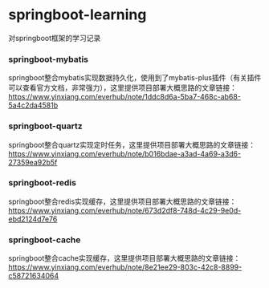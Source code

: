 # springboot-learning
对springboot框架的学习记录

### springboot-mybatis
springboot整合mybatis实现数据持久化，使用到了mybatis-plus插件（有关插件可以查看官方文档，非常强力），这里提供项目部署大概思路的文章链接：https://www.yinxiang.com/everhub/note/1ddc8d6a-5ba7-468c-ab68-5a4c2da4581b

### springboot-quartz
springboot整合quartz实现定时任务，这里提供项目部署大概思路的文章链接：https://www.yinxiang.com/everhub/note/b016bdae-a3ad-4a69-a3d6-27359ea92b5f

### springboot-redis
springboot整合redis实现缓存，这里提供项目部署大概思路的文章链接：https://www.yinxiang.com/everhub/note/673d2df8-748d-4c29-9e0d-ebd2124d7e76

### springboot-cache
springboot整合cache实现缓存，这里提供项目部署大概思路的文章链接：https://www.yinxiang.com/everhub/note/8e21ee29-803c-42c8-8899-c58721634064